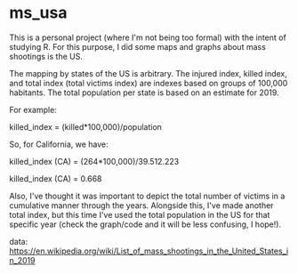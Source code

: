 # ms_usa

This is a personal project (where I'm not being too formal) with the intent of studying R. For this purpose, I did some maps and graphs about mass shootings is the US.

The mapping by states of the US is arbitrary. The injured index, killed index, and total index (total victims index) are indexes based on groups of 100,000 habitants. The total population per state is based on an estimate for 2019.

For example:

killed_index = (killed*100,000)/population

So, for California, we have:

killed_index (CA) = (264*100,000)/39.512.223

killed_index (CA) = 0.668

Also, I've thought it was important to depict the total number of victims in a cumulative manner through the years. Alongside this, I've made another total index, but this time I've used the total population in the US for that specific year (check the graph/code and it will be less confusing, I hope!).

data: https://en.wikipedia.org/wiki/List_of_mass_shootings_in_the_United_States_in_2019
